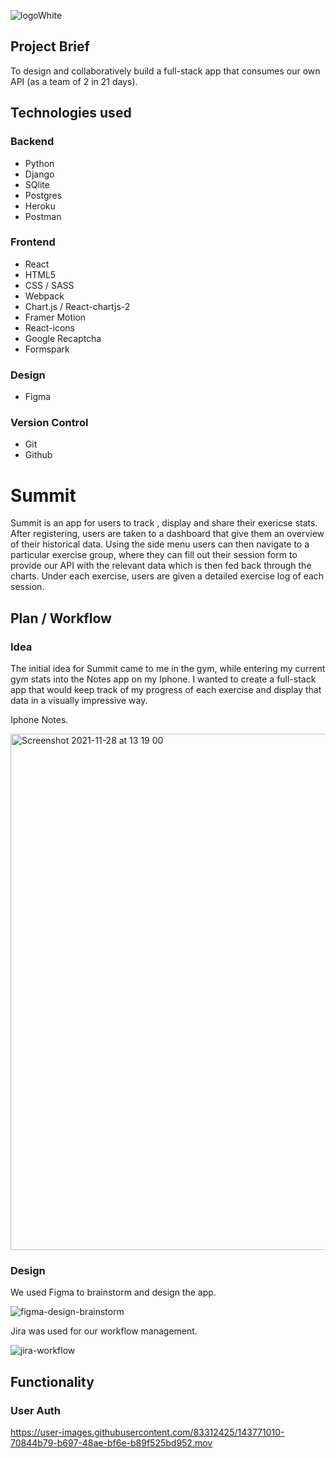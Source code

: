 
![logoWhite](https://user-images.githubusercontent.com/83312425/143767599-a6c2b5a2-f7ea-4347-be69-59f13602e026.png)


## Project Brief 
To design and collaboratively build a full-stack app that consumes our own API (as a team of 2 in 21 days).

## Technologies used
### Backend
- Python 
- Django
- SQlite
- Postgres
- Heroku
- Postman
### Frontend
- React
- HTML5
- CSS / SASS
- Webpack
- Chart.js / React-chartjs-2
- Framer Motion
- React-icons
- Google Recaptcha
- Formspark
### Design
- Figma
### Version Control
- Git
- Github

# Summit

Summit is an app for users to track , display and share their exericse stats. After registering, users are taken to a dashboard that give them an overview of their historical data. Using the side menu users can then navigate to a particular exercise group, where they can fill out their session form to provide our API with the relevant data which is then fed back through the charts. Under each exercise, users are given a detailed exercise log of each session.

## Plan / Workflow

### Idea
The initial idea for Summit came to me in the gym, while entering my current gym stats into the Notes app on my Iphone. I wanted to create a full-stack app that would keep track of my progress of each exercise and display that data in a visually impressive way. 

Iphone Notes.

<img width="826" alt="Screenshot 2021-11-28 at 13 19 00" src="https://user-images.githubusercontent.com/83312425/143769533-8f0e4bcc-6264-47c4-a044-b760b9837781.png" align='center'>

### Design 

We used Figma to brainstorm and design the app. 

![figma-design-brainstorm](https://user-images.githubusercontent.com/83312425/143769751-0ed16783-ef79-429f-a1f0-c00e9e6c8499.png)

Jira was used for our workflow management.

![jira-workflow](https://user-images.githubusercontent.com/83312425/143769769-2378e579-f456-4324-a789-520f675b06c3.png)

## Functionality

### User Auth

https://user-images.githubusercontent.com/83312425/143771010-70844b79-b697-48ae-bf6e-b89f525bd952.mov








